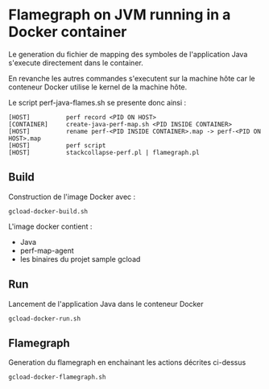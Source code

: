 # Flamegraph on JVM running in a Docker container

Le generation du fichier de mapping des symboles de l'application Java s'execute directement dans le container.

En revanche les autres commandes s'executent sur la machine hôte car le conteneur Docker utilise le kernel de la machine hôte.

Le script perf-java-flames.sh se presente donc ainsi :

```
[HOST]          perf record <PID ON HOST>
[CONTAINER]     create-java-perf-map.sh <PID INSIDE CONTAINER>
[HOST]          rename perf-<PID INSIDE CONTAINER>.map -> perf-<PID ON HOST>.map
[HOST]          perf script
[HOST]          stackcollapse-perf.pl | flamegraph.pl
```

## Build

Construction de l'image Docker avec :

```
gcload-docker-build.sh
```

L'image docker contient :
* Java
* perf-map-agent
* les binaires du projet sample gcload

## Run

Lancement de l'application Java dans le conteneur Docker

```
gcload-docker-run.sh
```

## Flamegraph

Generation du flamegraph en enchainant les actions décrites ci-dessus

```
gcload-docker-flamegraph.sh
```
